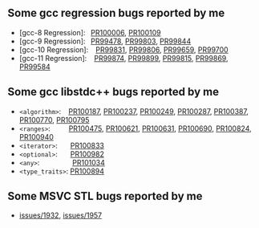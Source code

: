 ## Some gcc regression bugs reported by me
- [gcc-8 Regression]:&ensp;   [PR100006][100006], [PR100109][100109]
- [gcc-9 Regression]:&ensp;   [PR99478][99478], [PR99803][99803], [PR99844][99844]
- [gcc-10 Regression]: &ensp; [PR99831][99831], [PR99806][99806], [PR99659][99659], [PR99700][99700]
- [gcc-11 Regression]: &ensp; [PR99874][99874], [PR99899][99899], [PR99815][99815], [PR99869][99869], [PR99584][99584]

## Some gcc libstdc++ bugs reported by me
- `<algorithm>`: &ensp; [PR100187][100187], [PR100237][100237], [PR100249][100249], [PR100287][100287], [PR100387][100387], [PR100770][100770], [PR100795][100795]
- `<ranges>`: &ensp; &ensp; &ensp;    [PR100475][100475], [PR100621][100621], [PR100631][100631], [PR100690][100690], [PR100824][100824], [PR100940][100940]
- `<iterator>`: &ensp; &ensp; [PR100833][100833]
- `<optional>`: &ensp; &ensp;  [PR100982][100982]
- `<any>`:&ensp; &ensp; &ensp; &ensp; &ensp; &ensp;  [PR101034][101034]
- `<type_traits>`: [PR100894][100894]

## Some MSVC STL bugs reported by me
- [issues/1932][1932], [issues/1957][1957]

[100006]:https://gcc.gnu.org/bugzilla/show_bug.cgi?id=100006
[100109]:https://gcc.gnu.org/bugzilla/show_bug.cgi?id=100109
[99478]:https://gcc.gnu.org/bugzilla/show_bug.cgi?id=99478
[99803]:https://gcc.gnu.org/bugzilla/show_bug.cgi?id=99803
[99844]:https://gcc.gnu.org/bugzilla/show_bug.cgi?id=99844
[99831]:https://gcc.gnu.org/bugzilla/show_bug.cgi?id=99831
[99806]:https://gcc.gnu.org/bugzilla/show_bug.cgi?id=99806
[99659]:https://gcc.gnu.org/bugzilla/show_bug.cgi?id=99659
[99700]:https://gcc.gnu.org/bugzilla/show_bug.cgi?id=99700
[99874]:https://gcc.gnu.org/bugzilla/show_bug.cgi?id=99874
[99899]:https://gcc.gnu.org/bugzilla/show_bug.cgi?id=99899
[99815]:https://gcc.gnu.org/bugzilla/show_bug.cgi?id=99815
[99869]:https://gcc.gnu.org/bugzilla/show_bug.cgi?id=99869
[99584]:https://gcc.gnu.org/bugzilla/show_bug.cgi?id=99584

[100187]:https://gcc.gnu.org/bugzilla/show_bug.cgi?id=100187
[100237]:https://gcc.gnu.org/bugzilla/show_bug.cgi?id=100237
[100249]:https://gcc.gnu.org/bugzilla/show_bug.cgi?id=100249
[100287]:https://gcc.gnu.org/bugzilla/show_bug.cgi?id=100287
[100387]:https://gcc.gnu.org/bugzilla/show_bug.cgi?id=100387
[100770]:https://gcc.gnu.org/bugzilla/show_bug.cgi?id=100770
[100795]:https://gcc.gnu.org/bugzilla/show_bug.cgi?id=100795
[100475]:https://gcc.gnu.org/bugzilla/show_bug.cgi?id=100475
[100621]:https://gcc.gnu.org/bugzilla/show_bug.cgi?id=100621
[100631]:https://gcc.gnu.org/bugzilla/show_bug.cgi?id=100631
[100690]:https://gcc.gnu.org/bugzilla/show_bug.cgi?id=100690
[100824]:https://gcc.gnu.org/bugzilla/show_bug.cgi?id=100824
[100940]:https://gcc.gnu.org/bugzilla/show_bug.cgi?id=100940
[100833]:https://gcc.gnu.org/bugzilla/show_bug.cgi?id=100833
[100982]:https://gcc.gnu.org/bugzilla/show_bug.cgi?id=100982
[101034]:https://gcc.gnu.org/bugzilla/show_bug.cgi?id=101034
[100894]:https://gcc.gnu.org/bugzilla/show_bug.cgi?id=100894
[1932]:https://hub.fastgit.org/microsoft/STL/issues/1932
[1957]:https://hub.fastgit.org/microsoft/STL/issues/1957
